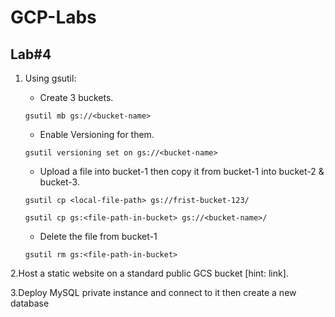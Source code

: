# GCP-Labs

## Lab#4


1. Using gsutil:
    - Create 3 buckets.
    ```
    gsutil mb gs://<bucket-name>
    ```

    - Enable Versioning for them.
    ```
    gsutil versioning set on gs://<bucket-name>
    ```

    - Upload a file into bucket-1 then copy it from bucket-1 into bucket-2 & bucket-3.
    
    ```
    gsutil cp <local-file-path> gs://frist-bucket-123/
    ```
    
    ```
    gsutil cp gs:<file-path-in-bucket> gs://<bucket-name>/
    ```

    
    - Delete the file from bucket-1
    
    ```
    gsutil rm gs:<file-path-in-bucket>

    ```

2.Host a static website on a standard public GCS bucket [hint: link].

3.Deploy MySQL private instance and connect to it then create a new database 


